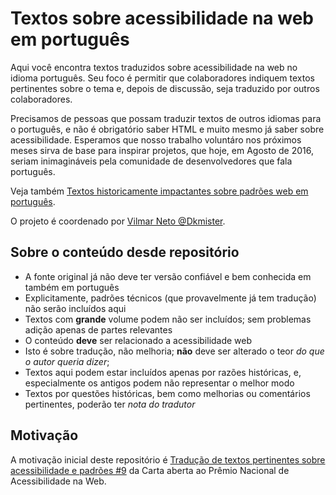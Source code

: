 # Textos sobre acessibilidade na web em português
Aqui você encontra textos traduzidos sobre acessibilidade na web no idioma português. Seu foco é permitir que colaboradores indiquem textos pertinentes sobre o tema e, depois de discussão, seja traduzido por outros colaboradores.

Precisamos de pessoas que possam traduzir textos de outros idiomas para o português, e não é obrigatório saber HTML e muito mesmo já saber sobre acessibilidade. Esperamos que nosso trabalho voluntáro nos próximos meses sirva de base para inspirar projetos, que hoje, em Agosto de 2016, seriam inimagináveis pela comunidade de desenvolvedores que fala português.

Veja também [Textos historicamente impactantes sobre padrões web em português](https://github.com/Dkmister/historia-web-pt).

O projeto é coordenado por [Vilmar Neto @Dkmister](https://github.com/Dkmister).

## Sobre o conteúdo desde repositório
- A fonte original já não deve ter versão confiável e bem conhecida em também em português
- Explicitamente, padrões técnicos (que provavelmente já tem tradução) não serão incluídos aqui
- Textos com **grande** volume podem não ser incluídos; sem problemas adição apenas de partes relevantes
- O conteúdo **deve** ser relacionado a acessibilidade web
- Isto é sobre tradução, não melhoria; **não** deve ser alterado o teor _do que o autor queria dizer_; 
- Textos aqui podem estar incluídos apenas por razões históricas, e, especialmente os antigos podem não representar o melhor modo
- Textos por questões históricas, bem como melhorias ou comentários pertinentes, poderão ter _nota do tradutor_


## Motivação

A motivação inicial deste repositório é [Tradução de textos pertinentes sobre acessibilidade e padrões #9](https://github.com/fititnt/carta-aberta-premio-nacional-acessibilidade-na-web/issues/9) da Carta aberta ao Prêmio Nacional de Acessibilidade na Web.
